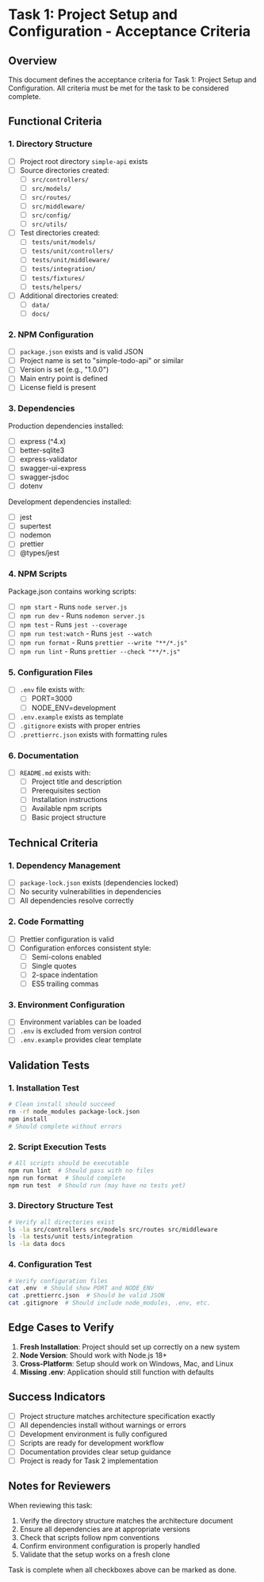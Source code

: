 # Task 1: Project Setup and Configuration - Acceptance Criteria

## Overview
This document defines the acceptance criteria for Task 1: Project Setup and Configuration. All criteria must be met for the task to be considered complete.

## Functional Criteria

### 1. Directory Structure
- [ ] Project root directory `simple-api` exists
- [ ] Source directories created:
  - [ ] `src/controllers/`
  - [ ] `src/models/`
  - [ ] `src/routes/`
  - [ ] `src/middleware/`
  - [ ] `src/config/`
  - [ ] `src/utils/`
- [ ] Test directories created:
  - [ ] `tests/unit/models/`
  - [ ] `tests/unit/controllers/`
  - [ ] `tests/unit/middleware/`
  - [ ] `tests/integration/`
  - [ ] `tests/fixtures/`
  - [ ] `tests/helpers/`
- [ ] Additional directories created:
  - [ ] `data/`
  - [ ] `docs/`

### 2. NPM Configuration
- [ ] `package.json` exists and is valid JSON
- [ ] Project name is set to "simple-todo-api" or similar
- [ ] Version is set (e.g., "1.0.0")
- [ ] Main entry point is defined
- [ ] License field is present

### 3. Dependencies
Production dependencies installed:
- [ ] express (^4.x)
- [ ] better-sqlite3
- [ ] express-validator
- [ ] swagger-ui-express
- [ ] swagger-jsdoc
- [ ] dotenv

Development dependencies installed:
- [ ] jest
- [ ] supertest
- [ ] nodemon
- [ ] prettier
- [ ] @types/jest

### 4. NPM Scripts
Package.json contains working scripts:
- [ ] `npm start` - Runs `node server.js`
- [ ] `npm run dev` - Runs `nodemon server.js`
- [ ] `npm test` - Runs `jest --coverage`
- [ ] `npm run test:watch` - Runs `jest --watch`
- [ ] `npm run format` - Runs `prettier --write "**/*.js"`
- [ ] `npm run lint` - Runs `prettier --check "**/*.js"`

### 5. Configuration Files
- [ ] `.env` file exists with:
  - [ ] PORT=3000
  - [ ] NODE_ENV=development
- [ ] `.env.example` exists as template
- [ ] `.gitignore` exists with proper entries
- [ ] `.prettierrc.json` exists with formatting rules

### 6. Documentation
- [ ] `README.md` exists with:
  - [ ] Project title and description
  - [ ] Prerequisites section
  - [ ] Installation instructions
  - [ ] Available npm scripts
  - [ ] Basic project structure

## Technical Criteria

### 1. Dependency Management
- [ ] `package-lock.json` exists (dependencies locked)
- [ ] No security vulnerabilities in dependencies
- [ ] All dependencies resolve correctly

### 2. Code Formatting
- [ ] Prettier configuration is valid
- [ ] Configuration enforces consistent style:
  - [ ] Semi-colons enabled
  - [ ] Single quotes
  - [ ] 2-space indentation
  - [ ] ES5 trailing commas

### 3. Environment Configuration
- [ ] Environment variables can be loaded
- [ ] `.env` is excluded from version control
- [ ] `.env.example` provides clear template

## Validation Tests

### 1. Installation Test
```bash
# Clean install should succeed
rm -rf node_modules package-lock.json
npm install
# Should complete without errors
```

### 2. Script Execution Tests
```bash
# All scripts should be executable
npm run lint  # Should pass with no files
npm run format  # Should complete
npm run test  # Should run (may have no tests yet)
```

### 3. Directory Structure Test
```bash
# Verify all directories exist
ls -la src/controllers src/models src/routes src/middleware
ls -la tests/unit tests/integration
ls -la data docs
```

### 4. Configuration Test
```bash
# Verify configuration files
cat .env  # Should show PORT and NODE_ENV
cat .prettierrc.json  # Should be valid JSON
cat .gitignore  # Should include node_modules, .env, etc.
```

## Edge Cases to Verify

1. **Fresh Installation**: Project should set up correctly on a new system
2. **Node Version**: Should work with Node.js 18+
3. **Cross-Platform**: Setup should work on Windows, Mac, and Linux
4. **Missing .env**: Application should still function with defaults

## Success Indicators

- [ ] Project structure matches architecture specification exactly
- [ ] All dependencies install without warnings or errors
- [ ] Development environment is fully configured
- [ ] Scripts are ready for development workflow
- [ ] Documentation provides clear setup guidance
- [ ] Project is ready for Task 2 implementation

## Notes for Reviewers

When reviewing this task:
1. Verify the directory structure matches the architecture document
2. Ensure all dependencies are at appropriate versions
3. Check that scripts follow npm conventions
4. Confirm environment configuration is properly handled
5. Validate that the setup works on a fresh clone

Task is complete when all checkboxes above can be marked as done.